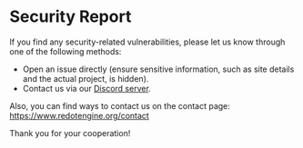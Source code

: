# Security Report

If you find any security-related vulnerabilities, please let us know through one of the following methods:

- Open an issue directly (ensure sensitive information, such as site details and the actual project, is hidden).
- Contact us via our [Discord server](https://discord.gg/redot).

Also, you can find ways to contact us on the contact page: https://www.redotengine.org/contact

Thank you for your cooperation!
